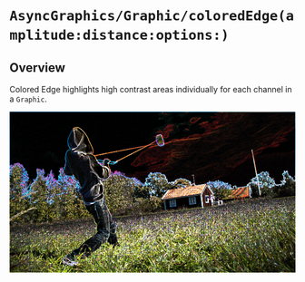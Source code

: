 # ``AsyncGraphics/Graphic/coloredEdge(amplitude:distance:options:)``

## Overview

Colored Edge highlights high contrast areas individually for each channel in a ``Graphic``.

![Colored Edge](https://github.com/heestand-xyz/AsyncGraphics-Docs/blob/main/Images/Effects/Edge-Colored.png?raw=true)
